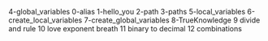 4-global_variables
0-alias
1-hello_you
2-path
3-paths
5-local_variables
6-create_local_variables
7-create_global_variables
8-TrueKnowledge
9 divide and rule 
10 love exponent breath
11 binary to decimal
12 combinations   
